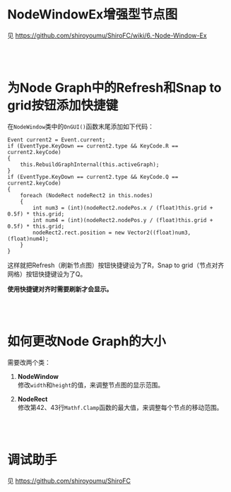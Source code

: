 # NodeWindowEx增强型节点图
见 https://github.com/shiroyoumu/ShiroFC/wiki/6.-Node-Window-Ex

<br><br>

# 为Node Graph中的Refresh和Snap to grid按钮添加快捷键
在`NodeWindow`类中的`OnGUI()`函数末尾添加如下代码：
```
Event current2 = Event.current;
if (EventType.KeyDown == current2.type && KeyCode.R == current2.keyCode)
{
	this.RebuildGraphInternal(this.activeGraph);
}
if (EventType.KeyDown == current2.type && KeyCode.Q == current2.keyCode)
{
	foreach (NodeRect nodeRect2 in this.nodes)
	{
		int num3 = (int)(nodeRect2.nodePos.x / (float)this.grid + 0.5f) * this.grid;
		int num4 = (int)(nodeRect2.nodePos.y / (float)this.grid + 0.5f) * this.grid;
		nodeRect2.rect.position = new Vector2((float)num3, (float)num4);
	}
}
```
这样就把Refresh（刷新节点图）按钮快捷键设为了R，Snap to grid（节点对齐网格）按钮快捷键设为了Q。

**使用快捷键对齐时需要刷新才会显示。**

<br><br>

# 如何更改Node Graph的大小
需要改两个类：

1. **NodeWindow**<br>
修改`width`和`height`的值，来调整节点图的显示范围。

2. **NodeRect**<br>
修改第42、43行`Mathf.Clamp`函数的最大值，来调整每个节点的移动范围。

<br><br>

# 调试助手
见 https://github.com/shiroyoumu/ShiroFC

<br><br>

